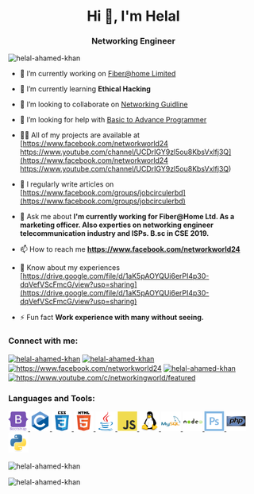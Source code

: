 <h1 align="center">Hi 👋, I'm Helal</h1>
<h3 align="center">Networking Engineer</h3>

<p align="left"> <img src="https://komarev.com/ghpvc/?username=helal-ahamed-khan&label=Profile%20views&color=0e75b6&style=flat" alt="helal-ahamed-khan" /> </p>

- 🔭 I’m currently working on [Fiber@home Limited](https://www.fiberathome.net/)

- 🌱 I’m currently learning **Ethical Hacking**

- 👯 I’m looking to collaborate on [Networking Guidline](https://www.facebook.com/networkworld24)

- 🤝 I’m looking for help with [Basic to Advance Programmer](https://github.com/)

- 👨‍💻 All of my projects are available at [https://www.facebook.com/networkworld24 https://www.youtube.com/channel/UCDrIGY9zl5ou8KbsVxlfj3Q](https://www.facebook.com/networkworld24 https://www.youtube.com/channel/UCDrIGY9zl5ou8KbsVxlfj3Q)

- 📝 I regularly write articles on [https://www.facebook.com/groups/jobcirculerbd](https://www.facebook.com/groups/jobcirculerbd)

- 💬 Ask me about **I'm currently working for Fiber@Home Ltd. As a marketing officer. Also experties on networking engineer telecommunication industry and ISPs. B.sc in CSE 2019.**

- 📫 How to reach me **https://www.facebook.com/networkworld24**

- 📄 Know about my experiences [https://drive.google.com/file/d/1aK5pAOYQUi6erPI4p30-dqVefVScFmcG/view?usp=sharing](https://drive.google.com/file/d/1aK5pAOYQUi6erPI4p30-dqVefVScFmcG/view?usp=sharing)

- ⚡ Fun fact **Work experience with many without seeing.**

<h3 align="left">Connect with me:</h3>
<p align="left">
<a href="https://twitter.com/helal-ahamed-khan" target="blank"><img align="center" src="https://raw.githubusercontent.com/rahuldkjain/github-profile-readme-generator/master/src/images/icons/Social/twitter.svg" alt="helal-ahamed-khan" height="30" width="40" /></a>
<a href="https://linkedin.com/in/helal-ahamed-khan" target="blank"><img align="center" src="https://raw.githubusercontent.com/rahuldkjain/github-profile-readme-generator/master/src/images/icons/Social/linked-in-alt.svg" alt="helal-ahamed-khan" height="30" width="40" /></a>
<a href="https://fb.com/https://www.facebook.com/networkworld24" target="blank"><img align="center" src="https://raw.githubusercontent.com/rahuldkjain/github-profile-readme-generator/master/src/images/icons/Social/facebook.svg" alt="https://www.facebook.com/networkworld24" height="30" width="40" /></a>
<a href="https://instagram.com/helal-ahamed-khan" target="blank"><img align="center" src="https://raw.githubusercontent.com/rahuldkjain/github-profile-readme-generator/master/src/images/icons/Social/instagram.svg" alt="helal-ahamed-khan" height="30" width="40" /></a>
<a href="https://www.youtube.com/c/https://www.youtube.com/c/networkingworld/featured" target="blank"><img align="center" src="https://raw.githubusercontent.com/rahuldkjain/github-profile-readme-generator/master/src/images/icons/Social/youtube.svg" alt="https://www.youtube.com/c/networkingworld/featured" height="30" width="40" /></a>
</p>

<h3 align="left">Languages and Tools:</h3>
<p align="left"> <a href="https://getbootstrap.com" target="_blank" rel="noreferrer"> <img src="https://raw.githubusercontent.com/devicons/devicon/master/icons/bootstrap/bootstrap-plain-wordmark.svg" alt="bootstrap" width="40" height="40"/> </a> <a href="https://www.cprogramming.com/" target="_blank" rel="noreferrer"> <img src="https://raw.githubusercontent.com/devicons/devicon/master/icons/c/c-original.svg" alt="c" width="40" height="40"/> </a> <a href="https://www.w3schools.com/css/" target="_blank" rel="noreferrer"> <img src="https://raw.githubusercontent.com/devicons/devicon/master/icons/css3/css3-original-wordmark.svg" alt="css3" width="40" height="40"/> </a> <a href="https://www.w3.org/html/" target="_blank" rel="noreferrer"> <img src="https://raw.githubusercontent.com/devicons/devicon/master/icons/html5/html5-original-wordmark.svg" alt="html5" width="40" height="40"/> </a> <a href="https://www.java.com" target="_blank" rel="noreferrer"> <img src="https://raw.githubusercontent.com/devicons/devicon/master/icons/java/java-original.svg" alt="java" width="40" height="40"/> </a> <a href="https://developer.mozilla.org/en-US/docs/Web/JavaScript" target="_blank" rel="noreferrer"> <img src="https://raw.githubusercontent.com/devicons/devicon/master/icons/javascript/javascript-original.svg" alt="javascript" width="40" height="40"/> </a> <a href="https://www.linux.org/" target="_blank" rel="noreferrer"> <img src="https://raw.githubusercontent.com/devicons/devicon/master/icons/linux/linux-original.svg" alt="linux" width="40" height="40"/> </a> <a href="https://www.mysql.com/" target="_blank" rel="noreferrer"> <img src="https://raw.githubusercontent.com/devicons/devicon/master/icons/mysql/mysql-original-wordmark.svg" alt="mysql" width="40" height="40"/> </a> <a href="https://nodejs.org" target="_blank" rel="noreferrer"> <img src="https://raw.githubusercontent.com/devicons/devicon/master/icons/nodejs/nodejs-original-wordmark.svg" alt="nodejs" width="40" height="40"/> </a> <a href="https://www.photoshop.com/en" target="_blank" rel="noreferrer"> <img src="https://raw.githubusercontent.com/devicons/devicon/master/icons/photoshop/photoshop-line.svg" alt="photoshop" width="40" height="40"/> </a> <a href="https://www.php.net" target="_blank" rel="noreferrer"> <img src="https://raw.githubusercontent.com/devicons/devicon/master/icons/php/php-original.svg" alt="php" width="40" height="40"/> </a> <a href="https://www.python.org" target="_blank" rel="noreferrer"> <img src="https://raw.githubusercontent.com/devicons/devicon/master/icons/python/python-original.svg" alt="python" width="40" height="40"/> </a> </p>

<p><img align="center" src="https://github-readme-stats.vercel.app/api/top-langs?username=helal-ahamed-khan&show_icons=true&locale=en&layout=compact" alt="helal-ahamed-khan" /></p>

<p><img align="center" src="https://github-readme-streak-stats.herokuapp.com/?user=helal-ahamed-khan&" alt="helal-ahamed-khan" /></p>
